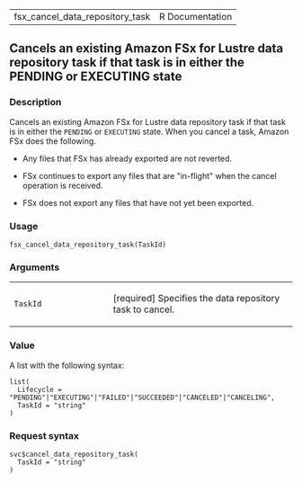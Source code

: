 <table style="width: 100%;">
<tbody>
<tr class="odd">
<td>fsx_cancel_data_repository_task</td>
<td style="text-align: right;">R Documentation</td>
</tr>
</tbody>
</table>

## Cancels an existing Amazon FSx for Lustre data repository task if that task is in either the PENDING or EXECUTING state

### Description

Cancels an existing Amazon FSx for Lustre data repository task if that
task is in either the `PENDING` or `EXECUTING` state. When you cancel a
task, Amazon FSx does the following.

-   Any files that FSx has already exported are not reverted.

-   FSx continues to export any files that are "in-flight" when the
    cancel operation is received.

-   FSx does not export any files that have not yet been exported.

### Usage

    fsx_cancel_data_repository_task(TaskId)

### Arguments

<table>
<colgroup>
<col style="width: 35%" />
<col style="width: 65%" />
</colgroup>
<tbody>
<tr class="odd">
<td><code
id="fsx_cancel_data_repository_task_:_TaskId">TaskId</code></td>
<td><p>[required] Specifies the data repository task to cancel.</p></td>
</tr>
</tbody>
</table>

### Value

A list with the following syntax:

    list(
      Lifecycle = "PENDING"|"EXECUTING"|"FAILED"|"SUCCEEDED"|"CANCELED"|"CANCELING",
      TaskId = "string"
    )

### Request syntax

    svc$cancel_data_repository_task(
      TaskId = "string"
    )
